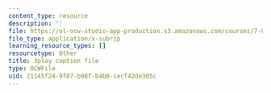 ```yaml
---
content_type: resource
description: ''
file: https://ol-ocw-studio-app-production.s3.amazonaws.com/courses/7-01sc-fundamentals-of-biology-fall-2011/21145f249f87b08fb4b8cecf42de305c_MqNq9S1_Ct8.srt
file_type: application/x-subrip
learning_resource_types: []
resourcetype: Other
title: 3play caption file
type: OCWFile
uid: 21145f24-9f87-b08f-b4b8-cecf42de305c
---
```

